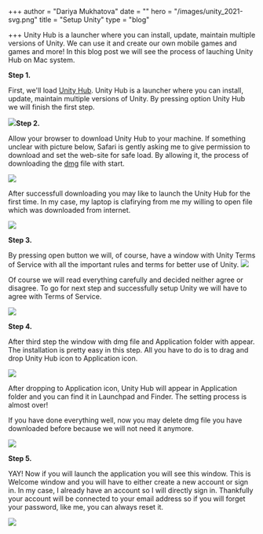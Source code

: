 +++
author = "Dariya Mukhatova"
date = ""
hero = "/images/unity_2021-svg.png"
title = "Setup Unity"
type = "blog"

+++
Unity Hub is a launcher where you can install, update, maintain multiple versions of Unity. We can use it and create our own mobile games and games and more! In this blog post we will see the process of lauching Unity Hub on Mac system.

**Step 1.**

First, we'll load [Unity Hub](https://unity3d.com/get-unity/download). Unity Hub is a launcher where you can install, update, maintain multiple versions of Unity. By pressing option Unity Hub we will finish the first step.

![](/images/2022-02-14-16-36-06.png)**Step 2.**

Allow your browser to download Unity Hub to your machine. If something unclear with picture below, Safari is gently asking me to give permission to download and set the web-site for safe load. By allowing it, the process of downloading the [dmg](https://en.wikipedia.org/wiki/Apple_Disk_Image "https://en.wikipedia.org/wiki/Apple_Disk_Image") file with start.

![](/images/2022-02-14-16-36-13.png)

After successfull downloading you may like to launch the Unity Hub for the first time. In my case, my laptop is clafirying from me my willing to open file which was downloaded from internet.

![](/images/2022-02-14-16-42-26.png)

**Step 3.**

By pressing open button we will, of course, have a window with Unity Terms of Service with all the important rules and terms for better use of Unity.  ![](/images/2022-02-14-16-37-57.png)

Of course we will read everything carefully and decided neither agree or disagree. To go for next step and successfully setup Unity we will have to agree with Terms of Service. 

![](/images/2022-02-14-16-38-08.png) 

**Step 4.** 

After third step the window with dmg file and Application folder with appear. The installation is pretty easy in this step. All you have to do is to drag and drop Unity Hub icon to Application icon.

![](/images/2022-02-14-16-38-51.png)

After dropping to Application icon, Unity Hub will appear in Application folder and you can find it in Launchpad and Finder. The setting process is almost over! 

If you have done everything well, now you may delete dmg file you have downloaded before because we will not need it anymore. 

![](/images/2022-02-14-16-41-35.png)

**Step 5.** 

YAY! Now if you will launch the application you will see this window. This is Welcome window and you will have to either create a new account or sign in. In my case, I already have an account so I will directly sign in. Thankfully your account will be connected to your email address so if you will forget your password, like me, you can always reset it. 

![](/images/2022-02-14-16-42-48.png)